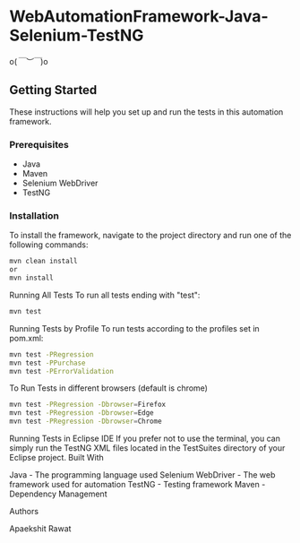 
# WebAutomationFramework-Java-Selenium-TestNG

o(*￣︶￣*)o

## Getting Started

These instructions will help you set up and run the tests in this automation framework.

### Prerequisites

- Java
- Maven
- Selenium WebDriver
- TestNG

### Installation

To install the framework, navigate to the project directory and run one of the following commands:

```bash
mvn clean install
or
mvn install
```
Running All Tests
To run all tests ending with "test":
```bash
mvn test
```
Running Tests by Profile
To run tests according to the profiles set in pom.xml:
```bash
mvn test -PRegression
mvn test -PPurchase
mvn test -PErrorValidation
```
To Run Tests in different browsers (default is chrome)
```bash
mvn test -PRegression -Dbrowser=Firefox
mvn test -PRegression -Dbrowser=Edge
mvn test -PRegression -Dbrowser=Chrome
```
Running Tests in Eclipse IDE
If you prefer not to use the terminal, you can simply run the TestNG XML files located in the TestSuites directory of your Eclipse project.
Built With

Java - The programming language used
Selenium WebDriver - The web framework used for automation
TestNG - Testing framework
Maven - Dependency Management

Authors

Apaekshit Rawat



